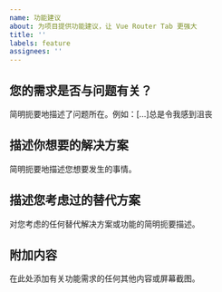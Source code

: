 ```yaml
---
name: 功能建议
about: 为项目提供功能建议，让 Vue Router Tab 更强大
title: ''
labels: feature
assignees: ''
---
```


## 您的需求是否与问题有关？

简明扼要地描述了问题所在。例如：[...]总是令我感到沮丧

## 描述你想要的解决方案

简明扼要地描述您想要发生的事情。

## 描述您考虑过的替代方案

对您考虑的任何替代解决方案或功能的简明扼要描述。

## 附加内容

在此处添加有关功能需求的任何其他内容或屏幕截图。
